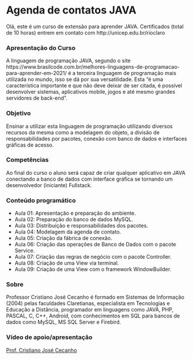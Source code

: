 # Agenda de contatos JAVA
<p>Olá, este é um curso de extensão para aprender JAVA. Certificados (total de 10 horas) entrem em contato com http://unicep.edu.br/rioclaro</p>

<h3> Apresentação do Curso </h3>
<p>A linguagem de programação JAVA, segundo o site https://www.brasilcode.com.br/melhores-linguagens-de-programacao-para-aprender-em-2021/ é a terceira linguagem de programação mais utilizada no mundo, isso se dá por sua versatilidade. Esta “é uma característica importante e que não deve deixar de ser citada, é possível desenvolver sistemas, aplicativos mobile, jogos e até mesmo grandes servidores de back-end”.</p>

<h3> Objetivo </h3>
<p>Ensinar a utilizar esta linguagem de programação utilizando diversos recursos da mesma como a modelagem do objeto, a divisão de responsabilidades por pacotes, conexão com banco de dados e interfaces gráficas de acesso.</p>

<h3> Competências </h3>
<p>Ao final do curso o aluno será capaz de criar qualquer aplicativo em JAVA conectando a banco de dados com interface gráfica se tornando um desenvolvedor (iniciante) Fullstack.</p>
  
<h3> Conteúdo programático </h3>
<ul>
<li> Aula 01: Apresentação e preparação do ambiente.</li>
<li> Aula 02: Preparação do banco de dados MySQL. </li>
<li> Aula 03: Distribuição e responsabilidades dos pacotes. </li>
<li> Aula 04: Modelagem da agenda de contato. </li>
<li> Aula 05: Criação da fábrica de conexão. </li>
<li> Aula 06: Criação das operações de Banco de Dados com o pacote Service. </li>
<li> Aula 07: Criação das regras de negócio com o pacote Controller. </li>
<li> Aula 08: Criação de uma View via terminal. </li>
<li> Aula 09: Criação de uma View com o framework WindowBuilder. </li>
</ul>

<h3>Sobre</h3>
Professor Cristiano José Cecanho é formado em Sistemas de Informação (2004) pelas faculdades Claretianas, especialista em Tecnologias e Educação a Distância, programador em linguagens como JAVA, PHP, PASCAL, C, C++, Android, com conhecimentos em SQL para bancos de dados como MySQL, MS SQL Server e Firebird.
<h3>Vídeo de apoio/apresentação</h3>
<a href="https://www.youtube.com/user/crispdg">Prof. Cristiano José Cecanho</a>

